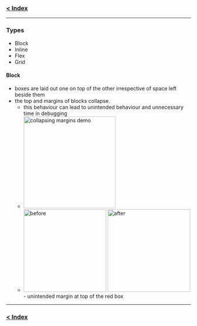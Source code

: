 ### [< Index](https://github.com/connectkushal/cssnotes/tree/main?tab=readme-ov-file#index)
---

### Types
- Block
- Inline
- Flex
- Grid

#### Block
- boxes are laid out one on top of the other irrespective of space left beside them
- the top and margins of blocks collapse.
  - this behaviour can lead to unintended behaviour and unnecessary time in debugging
  - <img height="250" alt="collapsing margins demo" src="https://github.com/user-attachments/assets/2219a264-6fbb-4bad-8469-66767f4c0564" />
  - <img height="225" alt="before" src="https://github.com/user-attachments/assets/9a70d398-5f53-48d0-939c-51959e80a7dc" />
    <img height="225" alt="after" src="https://github.com/user-attachments/assets/8f39d2ff-888a-431f-82d2-8254c3be2e30" />
    - unintended margin at top of the red box

---

### [< Index](https://github.com/connectkushal/cssnotes/tree/main?tab=readme-ov-file#index)


